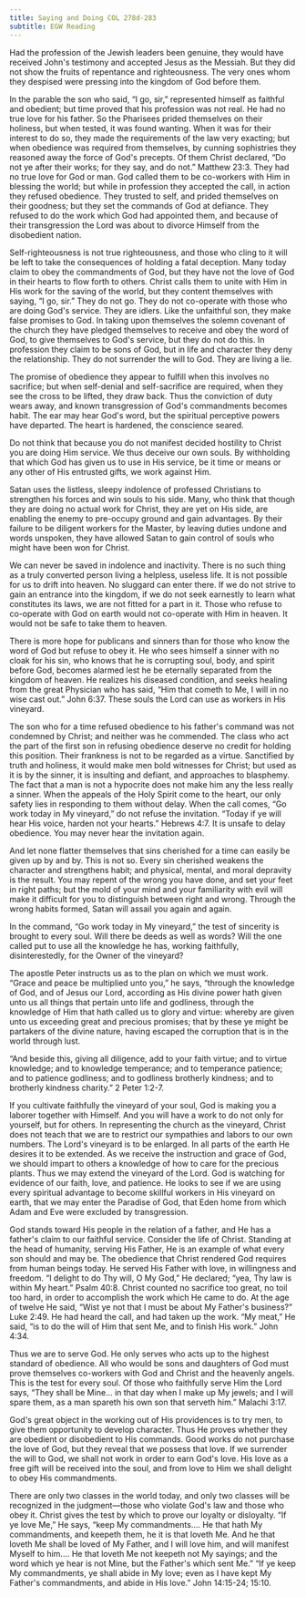 ```yaml
---
title: Saying and Doing COL 278d-283
subtitle: EGW Reading
---
```


Had the profession of the Jewish leaders been genuine, they would have received John's testimony and accepted Jesus as the Messiah. But they did not show the fruits of repentance and righteousness. The very ones whom they despised were pressing into the kingdom of God before them.

In the parable the son who said, “I go, sir,” represented himself as faithful and obedient; but time proved that his profession was not real. He had no true love for his father. So the Pharisees prided themselves on their holiness, but when tested, it was found wanting. When it was for their interest to do so, they made the requirements of the law very exacting; but when obedience was required from themselves, by cunning sophistries they reasoned away the force of God's precepts. Of them Christ declared, “Do not ye after their works; for they say, and do not.” Matthew 23:3. They had no true love for God or man. God called them to be co-workers with Him in blessing the world; but while in profession they accepted the call, in action they refused obedience. They trusted to self, and prided themselves on their goodness; but they set the commands of God at defiance. They refused to do the work which God had appointed them, and because of their transgression the Lord was about to divorce Himself from the disobedient nation.

Self-righteousness is not true righteousness, and those who cling to it will be left to take the consequences of holding a fatal deception. Many today claim to obey the commandments of God, but they have not the love of God in their hearts to flow forth to others. Christ calls them to unite with Him in His work for the saving of the world, but they content themselves with saying, “I go, sir.” They do not go. They do not co-operate with those who are doing God's service. They are idlers. Like the unfaithful son, they make false promises to God. In taking upon themselves the solemn covenant of the church they have pledged themselves to receive and obey the word of God, to give themselves to God's service, but they do not do this. In profession they claim to be sons of God, but in life and character they deny the relationship. They do not surrender the will to God. They are living a lie.

The promise of obedience they appear to fulfill when this involves no sacrifice; but when self-denial and self-sacrifice are required, when they see the cross to be lifted, they draw back. Thus the conviction of duty wears away, and known transgression of God's commandments becomes habit. The ear may hear God's word, but the spiritual perceptive powers have departed. The heart is hardened, the conscience seared.

Do not think that because you do not manifest decided hostility to Christ you are doing Him service. We thus deceive our own souls. By withholding that which God has given us to use in His service, be it time or means or any other of His entrusted gifts, we work against Him.

Satan uses the listless, sleepy indolence of professed Christians to strengthen his forces and win souls to his side. Many, who think that though they are doing no actual work for Christ, they are yet on His side, are enabling the enemy to pre-occupy ground and gain advantages. By their failure to be diligent workers for the Master, by leaving duties undone and words unspoken, they have allowed Satan to gain control of souls who might have been won for Christ.

We can never be saved in indolence and inactivity. There is no such thing as a truly converted person living a helpless, useless life. It is not possible for us to drift into heaven. No sluggard can enter there. If we do not strive to gain an entrance into the kingdom, if we do not seek earnestly to learn what constitutes its laws, we are not fitted for a part in it. Those who refuse to co-operate with God on earth would not co-operate with Him in heaven. It would not be safe to take them to heaven.

There is more hope for publicans and sinners than for those who know the word of God but refuse to obey it. He who sees himself a sinner with no cloak for his sin, who knows that he is corrupting soul, body, and spirit before God, becomes alarmed lest he be eternally separated from the kingdom of heaven. He realizes his diseased condition, and seeks healing from the great Physician who has said, “Him that cometh to Me, I will in no wise cast out.” John 6:37. These souls the Lord can use as workers in His vineyard.

The son who for a time refused obedience to his father's command was not condemned by Christ; and neither was he commended. The class who act the part of the first son in refusing obedience deserve no credit for holding this position. Their frankness is not to be regarded as a virtue. Sanctified by truth and holiness, it would make men bold witnesses for Christ; but used as it is by the sinner, it is insulting and defiant, and approaches to blasphemy. The fact that a man is not a hypocrite does not make him any the less really a sinner. When the appeals of the Holy Spirit come to the heart, our only safety lies in responding to them without delay. When the call comes, “Go work today in My vineyard,” do not refuse the invitation. “Today if ye will hear His voice, harden not your hearts.” Hebrews 4:7. It is unsafe to delay obedience. You may never hear the invitation again.

And let none flatter themselves that sins cherished for a time can easily be given up by and by. This is not so. Every sin cherished weakens the character and strengthens habit; and physical, mental, and moral depravity is the result. You may repent of the wrong you have done, and set your feet in right paths; but the mold of your mind and your familiarity with evil will make it difficult for you to distinguish between right and wrong. Through the wrong habits formed, Satan will assail you again and again.

In the command, “Go work today in My vineyard,” the test of sincerity is brought to every soul. Will there be deeds as well as words? Will the one called put to use all the knowledge he has, working faithfully, disinterestedly, for the Owner of the vineyard?

The apostle Peter instructs us as to the plan on which we must work. “Grace and peace be multiplied unto you,” he says, “through the knowledge of God, and of Jesus our Lord, according as His divine power hath given unto us all things that pertain unto life and godliness, through the knowledge of Him that hath called us to glory and virtue: whereby are given unto us exceeding great and precious promises; that by these ye might be partakers of the divine nature, having escaped the corruption that is in the world through lust.

“And beside this, giving all diligence, add to your faith virtue; and to virtue knowledge; and to knowledge temperance; and to temperance patience; and to patience godliness; and to godliness brotherly kindness; and to brotherly kindness charity.” 2 Peter 1:2-7.

If you cultivate faithfully the vineyard of your soul, God is making you a laborer together with Himself. And you will have a work to do not only for yourself, but for others. In representing the church as the vineyard, Christ does not teach that we are to restrict our sympathies and labors to our own numbers. The Lord's vineyard is to be enlarged. In all parts of the earth He desires it to be extended. As we receive the instruction and grace of God, we should impart to others a knowledge of how to care for the precious plants. Thus we may extend the vineyard of the Lord. God is watching for evidence of our faith, love, and patience. He looks to see if we are using every spiritual advantage to become skillful workers in His vineyard on earth, that we may enter the Paradise of God, that Eden home from which Adam and Eve were excluded by transgression.

God stands toward His people in the relation of a father, and He has a father's claim to our faithful service. Consider the life of Christ. Standing at the head of humanity, serving His Father, He is an example of what every son should and may be. The obedience that Christ rendered God requires from human beings today. He served His Father with love, in willingness and freedom. “I delight to do Thy will, O My God,” He declared; “yea, Thy law is within My heart.” Psalm 40:8. Christ counted no sacrifice too great, no toil too hard, in order to accomplish the work which He came to do. At the age of twelve He said, “Wist ye not that I must be about My Father's business?” Luke 2:49. He had heard the call, and had taken up the work. “My meat,” He said, “is to do the will of Him that sent Me, and to finish His work.” John 4:34.

Thus we are to serve God. He only serves who acts up to the highest standard of obedience. All who would be sons and daughters of God must prove themselves co-workers with God and Christ and the heavenly angels. This is the test for every soul. Of those who faithfully serve Him the Lord says, “They shall be Mine... in that day when I make up My jewels; and I will spare them, as a man spareth his own son that serveth him.” Malachi 3:17.

God's great object in the working out of His providences is to try men, to give them opportunity to develop character. Thus He proves whether they are obedient or disobedient to His commands. Good works do not purchase the love of God, but they reveal that we possess that love. If we surrender the will to God, we shall not work in order to earn God's love. His love as a free gift will be received into the soul, and from love to Him we shall delight to obey His commandments.

There are only two classes in the world today, and only two classes will be recognized in the judgment—those who violate God's law and those who obey it. Christ gives the test by which to prove our loyalty or disloyalty. “If ye love Me,” He says, “keep My commandments.... He that hath My commandments, and keepeth them, he it is that loveth Me. And he that loveth Me shall be loved of My Father, and I will love him, and will manifest Myself to him.... He that loveth Me not keepeth not My sayings; and the word which ye hear is not Mine, but the Father's which sent Me.” “If ye keep My commandments, ye shall abide in My love; even as I have kept My Father's commandments, and abide in His love.” John 14:15-24; 15:10.